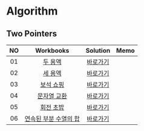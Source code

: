 # Algorithm 

## Two Pointers
| <center>NO |                            <center>Workbooks                             |      <center>Solution       |<center>Memo|
|:----------:|:------------------------------------------------------------------------:|:---------------------------:|:---:|
|     01     |               [두 용액](https://www.acmicpc.net/problem/2470)               |  [바로가기](./Solution/두%20용액)  | |
|     02     |               [세 용액](https://www.acmicpc.net/problem/2473)               |  [바로가기](./Solution/세%20용액)  ||
|     03     | [보석 쇼핑](https://school.programmers.co.kr/learn/courses/30/lessons/67258) | [바로가기](./Solution/보석%20쇼핑)  | |
|     04     | [문자열 교환](https://www.acmicpc.net/problem/1522) | [바로가기](./Solution/문자열%20교환) ||
|     05     | [회전 초밥](https://www.acmicpc.net/problem/2531)  | [바로가기](./Solution/회전%20초밥)  ||
|     06    | [연속된 부분 수열의 합](https://school.programmers.co.kr/learn/courses/30/lessons/178870)  | [바로가기](./Solution/연속된%20부분%20수열의%20합)  ||
